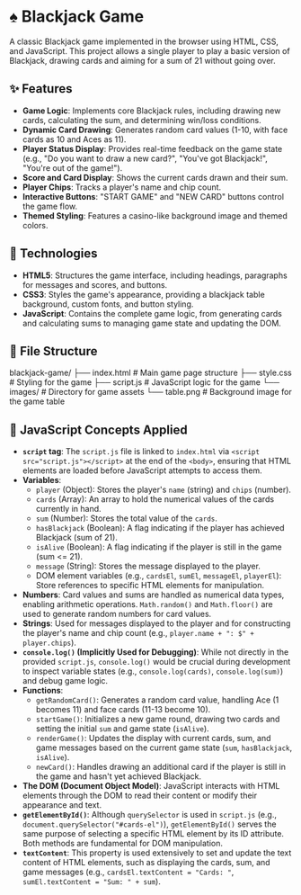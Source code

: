 # ♠️ Blackjack Game

A classic Blackjack game implemented in the browser using HTML, CSS, and JavaScript. This project allows a single player to play a basic version of Blackjack, drawing cards and aiming for a sum of 21 without going over.

## ✨ Features

- **Game Logic**: Implements core Blackjack rules, including drawing new cards, calculating the sum, and determining win/loss conditions.
- **Dynamic Card Drawing**: Generates random card values (1-10, with face cards as 10 and Aces as 11).
- **Player Status Display**: Provides real-time feedback on the game state (e.g., "Do you want to draw a new card?", "You've got Blackjack!", "You're out of the game!").
- **Score and Card Display**: Shows the current cards drawn and their sum.
- **Player Chips**: Tracks a player's name and chip count.
- **Interactive Buttons**: "START GAME" and "NEW CARD" buttons control the game flow.
- **Themed Styling**: Features a casino-like background image and themed colors.

## 🧠 Technologies

- **HTML5**: Structures the game interface, including headings, paragraphs for messages and scores, and buttons.
- **CSS3**: Styles the game's appearance, providing a blackjack table background, custom fonts, and button styling.
- **JavaScript**: Contains the complete game logic, from generating cards and calculating sums to managing game state and updating the DOM.

## 📁 File Structure

blackjack-game/
├── index.html         # Main game page structure
├── style.css          # Styling for the game
├── script.js          # JavaScript logic for the game
└── images/            # Directory for game assets
    └── table.png      # Background image for the game table

## 🚀 JavaScript Concepts Applied

- **`script` tag**: The `script.js` file is linked to `index.html` via `<script src="script.js"></script>` at the end of the `<body>`, ensuring that HTML elements are loaded before JavaScript attempts to access them.
- **Variables**:
    - `player` (Object): Stores the player's `name` (string) and `chips` (number).
    - `cards` (Array): An array to hold the numerical values of the cards currently in hand.
    - `sum` (Number): Stores the total value of the `cards`.
    - `hasBlackjack` (Boolean): A flag indicating if the player has achieved Blackjack (sum of 21).
    - `isAlive` (Boolean): A flag indicating if the player is still in the game (sum <= 21).
    - `message` (String): Stores the message displayed to the player.
    - DOM element variables (e.g., `cardsEl`, `sumEl`, `messageEl`, `playerEl`): Store references to specific HTML elements for manipulation.
- **Numbers**: Card values and sums are handled as numerical data types, enabling arithmetic operations. `Math.random()` and `Math.floor()` are used to generate random numbers for card values.
- **Strings**: Used for messages displayed to the player and for constructing the player's name and chip count (e.g., `player.name + ": $" + player.chips`).
- **`console.log()` (Implicitly Used for Debugging)**: While not directly in the provided `script.js`, `console.log()` would be crucial during development to inspect variable states (e.g., `console.log(cards)`, `console.log(sum)`) and debug game logic.
- **Functions**:
    - `getRandomCard()`: Generates a random card value, handling Ace (1 becomes 11) and face cards (11-13 become 10).
    - `startGame()`: Initializes a new game round, drawing two cards and setting the initial `sum` and game state (`isAlive`).
    - `renderGame()`: Updates the display with current cards, sum, and game messages based on the current game state (`sum`, `hasBlackjack`, `isAlive`).
    - `newCard()`: Handles drawing an additional card if the player is still in the game and hasn't yet achieved Blackjack.
- **The DOM (Document Object Model)**: JavaScript interacts with HTML elements through the DOM to read their content or modify their appearance and text.
- **`getElementById()`**: Although `querySelector` is used in `script.js` (e.g., `document.querySelector("#cards-el")`), `getElementById()` serves the same purpose of selecting a specific HTML element by its ID attribute. Both methods are fundamental for DOM manipulation.
- **`textContent`**: This property is used extensively to set and update the text content of HTML elements, such as displaying the cards, sum, and game messages (e.g., `cardsEl.textContent = "Cards: "`, `sumEl.textContent = "Sum: " + sum`).